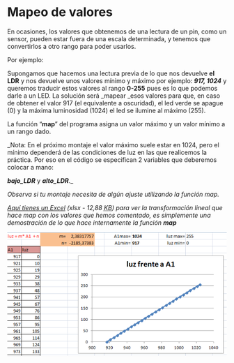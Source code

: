 
# Mapeo de valores

En ocasiones, los valores que obtenemos de una lectura de un pin, como un sensor, pueden estar fuera de una escala determinada, y tenemos que convertirlos a otro rango para poder usarlos.

Por ejemplo: 

Supongamos que hacemos una lectura previa de lo que nos devuelve **el LDR** y nos devuelve unos valores mínimo y máximo por ejemplo: ***917, 1024***  y queremos traducir estos valores al rango **0-255** pues es lo que podemos darle a un LED. La solución será _mapear _esos valores para que, en caso de obtener el valor 917 (el equivalente a oscuridad), el led verde se apague (0) y la máxima luminosidad (1024) el led se ilumine al máximo (255).

La función “**map**” del programa asigna un valor máximo y un valor mínimo a un rango dado.

_Nota: En el próximo montaje el valor máximo suele estar en 1024, pero el mínimo dependerá de las condiciones de luz en las que realicemos la práctica. Por eso en el código se especifican 2 variables que deberemos colocar a mano:

***bajo_LDR*** y ***alto_LDR***._

*Observa si tu montaje necesita de algún ajuste utilizando la función map.*

*[Aquí tienes un Excel](http://aularagon.catedu.es/materialesaularagon2013/Arduino-codigo/3_Electronica_analogica/calculo_map.xlsx) (xlsx - 12,88 <abbr title="KiloBytes" lang="en">KB</abbr>) para ver la transformación lineal que hace map con los valores que hemos comentado, es simplemente una demostración de lo que hace internamente la función **map***

![](img/img0.9.png)
